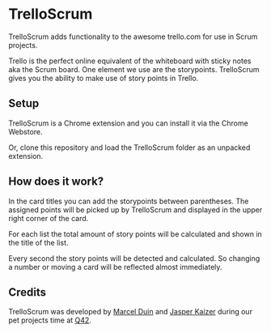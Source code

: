 TrelloScrum
===========

TrelloScrum adds functionality to the awesome trello.com for use in Scrum projects.

Trello is the perfect online equivalent of the whiteboard with sticky notes aka the Scrum
board. One element we use are the storypoints. TrelloScrum gives you the ability to
make use of story points in Trello.

Setup
-----

TrelloScrum is a Chrome extension and you can install it via the Chrome Webstore.

Or, clone this repository and load the TrelloScrum folder as an unpacked extension.

How does it work?
-----------------
In the card titles you can add the storypoints between parentheses. The assigned points
will be picked up by TrelloScrum and displayed in the upper right corner of the card.

For each list the total amount of story points will be calculated and shown in the title
of the list.

Every second the story points will be detected and calculated. So changing a number or moving
a card will be reflected almost immediately.

Credits
-------
TrelloScrum was developed by [Marcel Duin](http://webglmarcel.q42.net/) and [Jasper Kaizer](https://twitter.com/jkaizer)
during our pet projects time at [Q42](http://q42.com).
